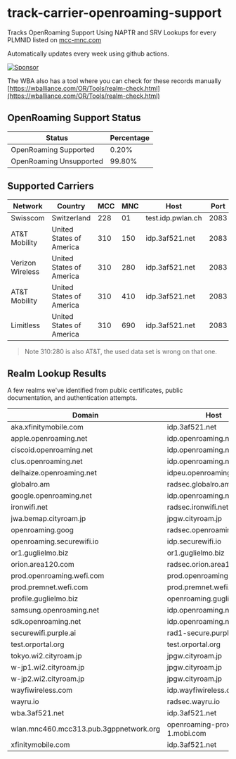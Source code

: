 # track-carrier-openroaming-support

Tracks OpenRoaming Support Using NAPTR and SRV Lookups for every PLMNID listed on [mcc-mnc.com](https://www.mcc-mnc.com/)

Automatically updates every week using github actions.

[![Sponsor](https://img.shields.io/badge/Sponsor-Click%20Here-ff69b4)](https://github.com/sponsors/simeononsecurity)

The WBA also has a tool where you can check for these records manually [https://wballiance.com/OR/Tools/realm-check.html](https://wballiance.com/OR/Tools/realm-check.html)

<!-- Tables Start -->
## OpenRoaming Support Status

| Status                  | Percentage   |
|-------------------------|--------------|
| OpenRoaming Supported   | 0.20%        |
| OpenRoaming Unsupported | 99.80%       |

## Supported Carriers

| Network          | Country                  |   MCC |   MNC | Host              |   Port |
|------------------|--------------------------|-------|-------|-------------------|--------|
| Swisscom         | Switzerland              |   228 |    01 | test.idp.pwlan.ch |   2083 |
| AT&T Mobility    | United States of America |   310 |   150 | idp.3af521.net    |   2083 |
| Verizon Wireless | United States of America |   310 |   280 | idp.3af521.net    |   2083 |
| AT&T Mobility    | United States of America |   310 |   410 | idp.3af521.net    |   2083 |
| Limitless        | United States of America |   310 |   690 | idp.3af521.net    |   2083 |

> Note 310:280 is also AT&T, the used data set is wrong on that one.

## Realm Lookup Results

A few realms we've identified from public certificates, public documentation, and authentication attempts.

| Domain                                 | Host                         |   Port |
|----------------------------------------|------------------------------|--------|
| aka.xfinitymobile.com                  | idp.3af521.net               |   2083 |
| apple.openroaming.net                  | idp.openroaming.net          |   2083 |
| ciscoid.openroaming.net                | idp.openroaming.net          |   2083 |
| clus.openroaming.net                   | idp.openroaming.net          |   2083 |
| delhaize.openroaming.net               | idpeu.openroaming.net        |   2083 |
| globalro.am                            | radsec.globalro.am           |   2083 |
| google.openroaming.net                 | idp.openroaming.net          |   2083 |
| ironwifi.net                           | radsec.ironwifi.net          |   2084 |
| jwa.bemap.cityroam.jp                  | jpgw.cityroam.jp             |   2083 |
| openroaming.goog                       | radsec.openroaming.goog      |   2083 |
| openroaming.securewifi.io              | idp.securewifi.io            |  20830 |
| or1.guglielmo.biz                      | or1.guglielmo.biz            |   2083 |
| orion.area120.com                      | radsec.orion.area120.com     |   2083 |
| prod.openroaming.wefi.com              | prod.openroaming.wefi.com    |   2083 |
| prod.premnet.wefi.com                  | prod.premnet.wefi.com        |   2083 |
| profile.guglielmo.biz                  | openroaming.guglielmo.biz    |   2083 |
| samsung.openroaming.net                | idp.openroaming.net          |   2083 |
| sdk.openroaming.net                    | idp.openroaming.net          |   2083 |
| securewifi.purple.ai                   | rad1-secure.purple.ai        |   2084 |
| test.orportal.org                      | test.orportal.org            |   2083 |
| tokyo.wi2.cityroam.jp                  | jpgw.cityroam.jp             |   2083 |
| w-jp1.wi2.cityroam.jp                  | jpgw.cityroam.jp             |   2083 |
| w-jp2.wi2.cityroam.jp                  | jpgw.cityroam.jp             |   2083 |
| wayfiwireless.com                      | idp.wayfiwireless.com        |   2083 |
| wayru.io                               | radsec.wayru.io              |   2083 |
| wba.3af521.net                         | idp.3af521.net               |   2083 |
| wlan.mnc460.mcc313.pub.3gppnetwork.org | openroaming-proxy-1.mobi.com |   2083 |
| xfinitymobile.com                      | idp.3af521.net               |   2083 |
<!-- Tables End -->
